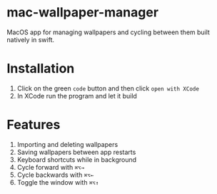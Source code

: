 # mac-wallpaper-manager
MacOS app for managing wallpapers and cycling between them built natively in swift.
# Installation
1. Click on the green `code` button and then click `open with XCode`
2. In XCode run the program and let it build
# Features
1. Importing and deleting wallpapers
2. Saving wallpapers between app restarts
3. Keyboard shortcuts while in background
4. Cycle forward with `⌘⌥→`
5. Cycle backwards with `⌘⌥←`
6. Toggle the window with `⌘⌥↑`
